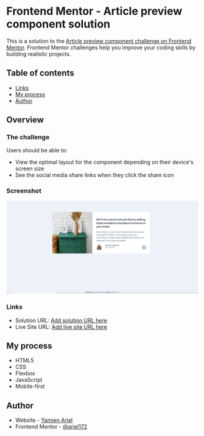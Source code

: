 # Frontend Mentor - Article preview component solution

This is a solution to the [Article preview component challenge on Frontend Mentor](https://www.frontendmentor.io/challenges/article-preview-component-dYBN_pYFT). Frontend Mentor challenges help you improve your coding skills by building realistic projects. 

## Table of contents

  - [Links](#links)
- [My process](#my-process)
- [Author](#author)

## Overview

### The challenge

Users should be able to:

- View the optimal layout for the component depending on their device's screen size
- See the social media share links when they click the share icon

### Screenshot

![](./solutionscreen.png)


### Links

- Solution URL: [Add solution URL here](https://github.com/ariel172/Article-preview-component)
- Live Site URL: [Add live site URL here](https://article-preview-component-steel-delta.vercel.app/)

## My process
- HTML5
- CSS 
- Flexbox
- JavaScript
- Mobile-first 

## Author

- Website - [Yamien Ariel](https://github.com/ariel172)
- Frontend Mentor - [@ariel172](https://www.frontendmentor.io/profile/ariel172)
